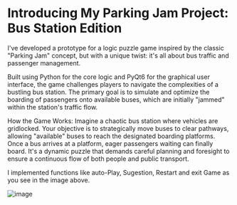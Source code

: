 # Introducing My Parking Jam Project: Bus Station Edition
I've developed a prototype for a logic puzzle game inspired by the classic "Parking Jam" concept, but with a unique twist: it's all about bus traffic and passenger management.

Built using Python for the core logic and PyQt6 for the graphical user interface, the game challenges players to navigate the complexities of a bustling bus station. The primary goal is to simulate and optimize the boarding of passengers onto available buses, which are initially "jammed" within the station's traffic flow.

How the Game Works:
Imagine a chaotic bus station where vehicles are gridlocked. Your objective is to strategically move buses to clear pathways, allowing "available" buses to reach the designated boarding platforms. Once a bus arrives at a platform, eager passengers waiting can finally board. It's a dynamic puzzle that demands careful planning and foresight to ensure a continuous flow of both people and public transport.

I implemented functions like auto-Play, Sugestion, Restart and exit Game as you see in the image above.

![image](https://github.com/user-attachments/assets/a83d133f-3d46-4bbc-b332-1e4747982f2c)

